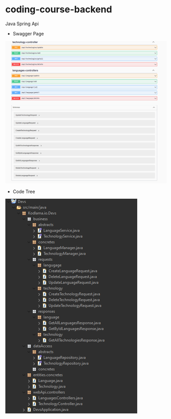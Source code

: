 # coding-course-backend
 Java Spring Api

- Swagger Page

![Swagger](/images/Swagger.png)

- Code Tree

![CodeTree](/images/CodeTree.png)
